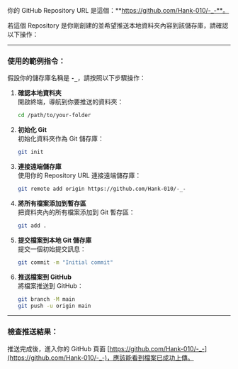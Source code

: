 你的 GitHub Repository URL 是這個：**https://github.com/Hank-010/-_-**。

若這個 Repository 是你剛創建的並希望推送本地資料夾內容到該儲存庫，請確認以下操作：

---

### 使用的範例指令：
假設你的儲存庫名稱是 **`-_`**，請按照以下步驟操作：

1. **確認本地資料夾**  
   開啟終端，導航到你要推送的資料夾：
   ```bash
   cd /path/to/your-folder
   ```

2. **初始化 Git**  
   初始化資料夾作為 Git 儲存庫：
   ```bash
   git init
   ```

3. **連接遠端儲存庫**  
   使用你的 Repository URL 連接遠端儲存庫：
   ```bash
   git remote add origin https://github.com/Hank-010/-_- 
   ```

4. **將所有檔案添加到暫存區**  
   把資料夾內的所有檔案添加到 Git 暫存區：
   ```bash
   git add .
   ```

5. **提交檔案到本地 Git 儲存庫**  
   提交一個初始提交訊息：
   ```bash
   git commit -m "Initial commit"
   ```

6. **推送檔案到 GitHub**  
   將檔案推送到 GitHub：
   ```bash
   git branch -M main
   git push -u origin main
   ```

---

### 檢查推送結果：
推送完成後，進入你的 GitHub 頁面 [https://github.com/Hank-010/-_-](https://github.com/Hank-010/-_-)，應該能看到檔案已成功上傳。
